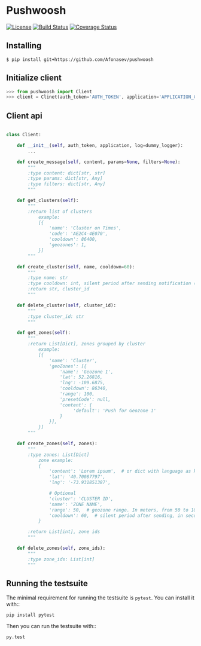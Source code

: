 # Pushwoosh
[![License](https://img.shields.io/badge/license-MIT-blue.svg)](https://github.com/Afonasev/PushWoosh/edit/master/LICENSE)
[![Build Status](https://travis-ci.org/Afonasev/PushWoosh.svg?branch=master)](https://travis-ci.org/Afonasev/pushwoosh)
[![Coverage Status](https://coveralls.io/repos/github/Afonasev/PushWoosh/badge.svg?branch=master)](https://coveralls.io/github/Afonasev/PushWoosh?branch=master)

## Installing
```
$ pip install git+https://github.com/Afonasev/pushwoosh
```

## Initialize client
```python
>>> from pushwoosh import Client
>>> client = Clinet(auth_token='AUTH_TOKEN', application='APPLICATION_CODE')
```

## Client api
```python

class Client:

    def __init__(self, auth_token, application, log=dummy_logger):
        ...

    def create_message(self, content, params=None, filters=None):
        """
        :type content: dict[str, str]
        :type params: dict[str, Any]
        :type filters: dict[str, Any]
        """

    def get_clusters(self):
        """
        :return list of clusters
            example:
            [{
                'name': 'Cluster on Times',
                'code': 'AE2C4-4E070',
                'cooldown': 86400,
                'geozones': 1,
            }]
        """

    def create_cluster(self, name, cooldown=60):
        """
        :type name: str
        :type cooldown: int, silent period after sending notification (seconds)
        :return str, cluster_id
        """

    def delete_cluster(self, cluster_id):
        """
        :type cluster_id: str
        """

    def get_zones(self):
        """
        :return List[Dict], zones grouped by cluster
            example:
            [{
                'name': 'Cluster',
                'geoZones': [{
                    'name': 'Geozone 1',
                    'lat': 52.26816,
                    'lng': -109.6875,
                    'cooldown': 86340,
                    'range': 100,
                    'presetCode': null,
                    'content': {
                         'default': 'Push for Geozone 1'
                    }
                }],
            }]
        """

    def create_zones(self, zones):
        """
        :type zones: List[Dict]
            zone example:
            {
                'content': 'Lorem ipsum',  # or dict with language as key
                'lat': '40.70087797',
                'lng': '-73.931851387',

                # Optional
                'cluster': 'CLUSTER ID',
                'name': 'ZONE NAME',
                'range': 50,  # geozone range. In meters, from 50 to 1000.
                'cooldown': 60,  # silent period after sending, in seconds
            }

        :return List[int], zone ids
        """

    def delete_zones(self, zone_ids):
        """
        :type zone_ids: List[int]
        """
```

## Running the testsuite

The minimal requirement for running the testsuite is ``pytest``.  You can
install it with::

    pip install pytest

Then you can run the testsuite with::

    py.test
